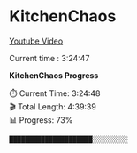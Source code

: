 # KitchenChaos

[Youtube Video](https://www.youtube.com/watch?v=AmGSEH7QcDg&t=3293s)

Current time : 3:24:47

<!--progress-start-->

**KitchenChaos Progress**

⏱️ Current Time: 3:24:48  
🎬 Total Length: 4:39:39  
📊 Progress: 73%  

`█████████████████████░░░░░░░░░`


<!--progress-end-->
